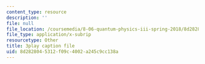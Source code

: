 ```yaml
---
content_type: resource
description: ''
file: null
file_location: /coursemedia/8-06-quantum-physics-iii-spring-2018/8d2828045312f09c4002a245c9cc138a_Y5oTQvNt47I.srt
file_type: application/x-subrip
resourcetype: Other
title: 3play caption file
uid: 8d282804-5312-f09c-4002-a245c9cc138a
---
```

